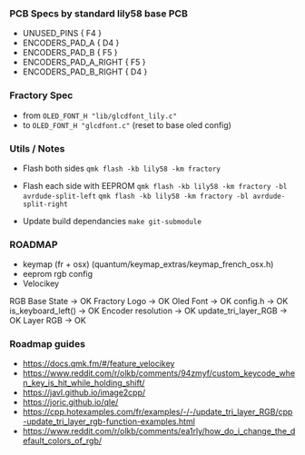 ### PCB Specs by standard lily58 base PCB
- UNUSED_PINS { F4 }
- ENCODERS_PAD_A { D4 }
- ENCODERS_PAD_B { F5 }
- ENCODERS_PAD_A_RIGHT { F5 }
- ENCODERS_PAD_B_RIGHT { D4 }

### Fractory Spec 
- from `OLED_FONT_H "lib/glcdfont_lily.c"`
- to `OLED_FONT_H "glcdfont.c"` (reset to base oled config)

### Utils / Notes

- Flash both sides
`qmk flash -kb lily58 -km fractory`

- Flash each side with EEPROM
`qmk flash -kb lily58 -km fractory -bl avrdude-split-left`
`qmk flash -kb lily58 -km fractory -bl avrdude-split-right`

- Update build dependancies
`make git-submodule`

### ROADMAP 
- keymap (fr + osx) (quantum/keymap_extras/keymap_french_osx.h)
- eeprom rgb config
- Velocikey

RGB Base State          -> OK
Fractory Logo           -> OK
Oled Font               -> OK
config.h                -> OK
is_keyboard_left()      -> OK
Encoder resolution      -> OK
update_tri_layer_RGB    -> OK
Layer RGB               -> OK

### Roadmap guides 
- https://docs.qmk.fm/#/feature_velocikey
- https://www.reddit.com/r/olkb/comments/94zmyf/custom_keycode_when_key_is_hit_while_holding_shift/
- https://javl.github.io/image2cpp/
- https://joric.github.io/qle/
- https://cpp.hotexamples.com/fr/examples/-/-/update_tri_layer_RGB/cpp-update_tri_layer_rgb-function-examples.html
- https://www.reddit.com/r/olkb/comments/ea1rly/how_do_i_change_the_default_colors_of_rgb/
